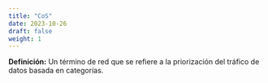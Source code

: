 ```yaml
---
title: "CoS"
date: 2023-10-26
draft: false
weight: 1
---
```


**Definición:** Un término de red que se refiere a la priorización del tráfico de datos basada en categorías.
